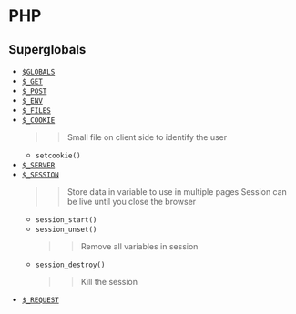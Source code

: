 # PHP
## Superglobals
- [`$GLOBALS`](sg-globals.php)
- [`$_GET`](sg-request.php)
- [`$_POST`](sg-request.php)
- [`$_ENV`](sg-env.php)
- [`$_FILES`](sg-request.php)
- [`$_COOKIE`](sg-cookie.php)
    >> Small file on client side to identify the user
    - `setcookie()`
- [`$_SERVER`](sg-server.php)
- [`$_SESSION`](sg-request.php)
    >> Store data in variable to use in multiple pages
    >> Session can be live until you close the browser
    - `session_start()`
    - `session_unset()`
        >> Remove all variables in session
    - `session_destroy()`
        >> Kill the session
- [`$_REQUEST`](sg-request.php)
